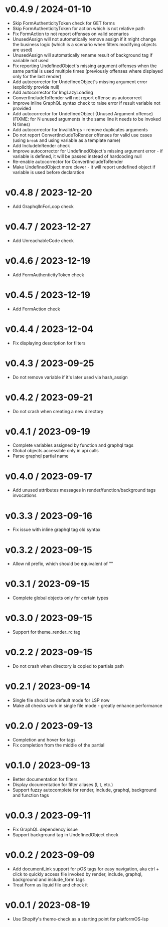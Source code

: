 v0.4.9 / 2024-01-10
==================

  * Skip FormAuthenticityToken check for GET forms
  * Skip FormAuthenticityToken for action which is not relative path
  * Fix FormAction to not report offenses on valid scenarios
  * UnusedAssign will not automatically remove assign if it might change the business logic (which is a scenario when filters modifying objects are used)
  * UnusedAssign will automatically rename result of background tag if variable not used
  * Fix reporting UndefinedObject's missing argument offenses when the same partial is used multiple times (previously offenses where displayed only for the last render)
  * Add autocorrector for UndefinedObject's missing argument error (explicitly provide null)
  * Add autocorrector for ImgLazyLoading
  * ConvertIncludeToRender will not report offense as autocorrect
  * Improve inline GraphQL syntax check to raise error if result variable not provided
  * Add autocorrector for UndefinedObject (Unused Argument offense) (FIXME: for N unused arguments in the same line it needs to be invoked N times)
  * Add autocorrector for InvalidArgs - remove duplicates arguments
  * Do not report ConvertIncludeToRender offenses for valid use cases (using `break` and using variable as a template name)
  * Add IncludeInRender check
  * Improve autocorrector for UndefinedObject's missing argument error - if variable is defined, it will be passed instead of hardcoding null
  * Re-enable autocorrector for ConvertIncludeToRender
  * Make UndefinedObject more clever - it will report undefined object if variable is used before declaration

v0.4.8 / 2023-12-20
==================

  * Add GraphqlInForLoop check

v0.4.7 / 2023-12-27
==================

  * Add UnreachableCode check

v0.4.6 / 2023-12-19
==================

  * Add FormAuthenticityToken check

v0.4.5 / 2023-12-19
==================

  * Add FormAction check

v0.4.4 / 2023-12-04
==================

  * Fix displaying description for filters

v0.4.3 / 2023-09-25
==================

  * Do not remove variable if it's later used via hash_assign

v0.4.2 / 2023-09-21
==================

  * Do not crash when creating a new directory

v0.4.1 / 2023-09-19
==================

  * Complete variables assigned by function and graphql tags
  * Global objects accessible only in api calls
  * Parse graphql partial name

v0.4.0 / 2023-09-17
==================

  * Add unused attributes messages in render/function/background tags invocations

v0.3.3 / 2023-09-16
==================

  * Fix issue with inline graphql tag old syntax

v0.3.2 / 2023-09-15
==================

  * Allow nil prefix, which should be equivalent of ""

v0.3.1 / 2023-09-15
==================

  * Complete global objects only for certain types

v0.3.0 / 2023-09-15
==================

  * Support for theme_render_rc tag

v0.2.2 / 2023-09-15
==================

  * Do not crash when directory is copied to partials path

v0.2.1 / 2023-09-14
==================

  * Single file should be default mode for LSP now
  * Make all checks work in single file mode - greatly enhance performance

v0.2.0 / 2023-09-13
==================

  * Completion and hover for tags
  * Fix completion from the middle of the partial

v0.1.0 / 2023-09-13
==================

  * Better documentation for filters
  * Display documentation for filter aliases (l, t, etc.)
  * Support fuzzy autocomplete for render, include, graphql, background and function tags

v0.0.3 / 2023-09-11
==================

  * Fix GraphQL dependency issue
  * Support background tag in UndefinedObject check

v0.0.2 / 2023-09-09
==================

  * Add documentLink support for pOS tags for easy navigation, aka ctrl + click to quickly access file invoked by render, include, graphql, background and include_form tags
  * Treat Form as liquid file and check it

v0.0.1 / 2023-08-19
==================

  * Use Shopify's theme-check as a starting point for platformOS-lsp
